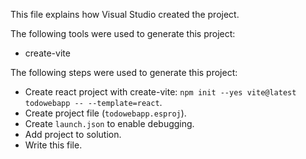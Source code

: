 This file explains how Visual Studio created the project.

The following tools were used to generate this project:
- create-vite

The following steps were used to generate this project:
- Create react project with create-vite: `npm init --yes vite@latest todowebapp -- --template=react`.
- Create project file (`todowebapp.esproj`).
- Create `launch.json` to enable debugging.
- Add project to solution.
- Write this file.
